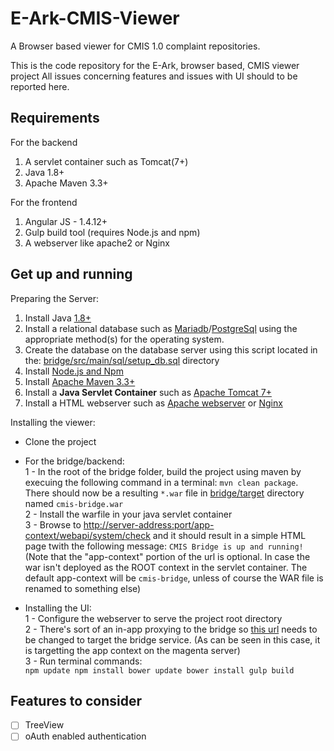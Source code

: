 # E-Ark-CMIS-Viewer
A Browser based viewer for CMIS 1.0 complaint repositories.

This is the code repository for the E-Ark, browser based, CMIS viewer project
All issues concerning features and issues with UI should to be reported here.

## Requirements
For the backend<br/>
1. A servlet container such as Tomcat(7+)<br/>
2. Java 1.8+<br/>
3. Apache Maven 3.3+<br/>

For the frontend<br/>
1. Angular JS - 1.4.12+<br/>
2. Gulp build tool (requires Node.js and npm)<br/>
3. A webserver like apache2 or Nginx<br/>

## Get up and running
Preparing the Server:<br/>
1. Install Java [1.8+](http://www.oracle.com/technetwork/java/javase/downloads/index.html)<br/>
2. Install a relational database such as [Mariadb](https://downloads.mariadb.org/)/[PostgreSql](https://www.postgresql.org/download/) using the appropriate method(s) for the operating system.<br/>
3. Create the database  on the database server using this script located in the: [bridge/src/main/sql/setup_db.sql](https://github.com/magenta-aps/E-Ark-CMIS-Viewer/blob/master/bridge/src/main/sql/setup_db.sql) directory<br/>
4. Install [Node.js and Npm](https://docs.npmjs.com/getting-started/installing-node)<br/>
5. Install [Apache Maven 3.3+](https://maven.apache.org/install.html)<br/>
6. Install a **Java Servlet Container** such as [Apache Tomcat 7+](https://tomcat.apache.org/tomcat-7.0-doc/appdev/installation.html)<br/>
7. Install a HTML webserver such as [Apache webserver](https://httpd.apache.org/docs/2.4/install.html) or [Nginx](https://www.nginx.com/resources/wiki/start/topics/tutorials/install/)<br/>
 
Installing the viewer:
 - Clone the project
 - For the bridge/backend:<br/>
1 - In the root of the bridge folder, build the project using maven by execuing the following command in a terminal: `mvn clean package`.<br/>There should now be a resulting `*.war` file in [bridge/target]() directory named `cmis-bridge.war`<br/>
2 - Install the warfile in your java servlet container<br/>
3 - Browse to [http://server-address:port/app-context/webapi/system/check]() and it should result in a simple HTML page twith the following message: `CMIS Bridge is up and running!`<br/>(Note that the "app-context" portion of the url is optional. In case the war isn't deployed as the ROOT context in the servlet container. The default app-context will be `cmis-bridge`, unless of course the WAR file is renamed to something else)<br/>

- Installing the UI:<br/>
1 - Configure the webserver to serve the project root directory<br/>
2 - There's sort of an in-app proxying to the bridge so [this url](https://github.com/magenta-aps/E-Ark-CMIS-Viewer/blob/feature/eark-readme-documentation/frontend/app/src/init.module.js#L16) needs to be changed to target the bridge service. (As can be seen in this case, it is targetting the app context on the magenta server)<br/>
3 - Run terminal commands:<br/>
      ```
      npm update
      npm install
      bower update
      bower install
      gulp build
      ```
      
## Features to consider

- [ ] TreeView
- [ ] oAuth enabled authentication
